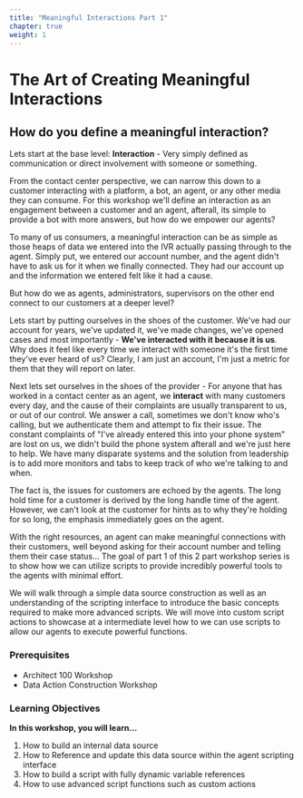 ```yaml
---
title: "Meaningful Interactions Part 1"
chapter: true
weight: 1
---
```


# The Art of Creating Meaningful Interactions

## How do you define a meaningful interaction?

Lets start at the base level: **Interaction** - Very simply defined as communication or direct involvement with someone or something.

From the contact center perspective, we can narrow this down to a customer interacting with a platform, a bot, an agent, or any other media they can consume. For this workshop we'll define an interaction as an engagement between a customer and an agent, afterall, its simple to provide a bot with more answers, but how do we empower our agents?

To many of us consumers, a meaningful interaction can be as simple as those heaps of data we entered into the IVR actually passing through to the agent. Simply put, we entered our account number, and the agent didn't have to ask us for it when we finally connected. They had our account up and the information we entered felt like it had a cause.

But how do we as agents, administrators, supervisors on the other end connect to our customers at a deeper level?

Lets start by putting ourselves in the shoes of the customer. We've had our account for years, we've updated it, we've made changes, we've opened cases and most importantly - **We've interacted with it because it is us**. Why does it feel like every time we interact with someone it's the first time they've ever heard of us? Clearly, I am just an account, I'm just a metric for them that they will report on later.

Next lets set ourselves in the shoes of the provider - For anyone that has worked in a contact center as an agent, we **interact** with many customers every day, and the cause of their complaints are usually transparent to us, or out of our control. We answer a call, sometimes we don't know who's calling, but we authenticate them and attempt to fix their issue. The constant complaints of "I've already entered this into your phone system" are lost on us, we didn't build the phone system afterall and we're just here to help. We have many disparate systems and the solution from leadership is to add more monitors and tabs to keep track of who we're talking to and when.

The fact is, the issues for customers are echoed by the agents. The long hold time for a customer is derived by the long handle time of the agent. However, we can't look at the customer for hints as to why they're holding for so long, the emphasis immediately goes on the agent.

With the right resources, an agent can make meaningful connections with their customers, well beyond asking for their account number and telling them their case status...
The goal of part 1 of this 2 part workshop series is to show how we can utilize scripts to provide incredibly powerful tools to the agents with minimal effort.

We will walk through a simple data source construction as well as an understanding of the scripting interface to introduce the basic concepts required to make more advanced scripts. We will move into custom script actions to showcase at a intermediate level how to we can use scripts to allow our agents to execute powerful functions.


### Prerequisites
  * Architect 100 Workshop
  * Data Action Construction Workshop

### Learning Objectives

**In this workshop, you will learn...**


1. How to build an internal data source
2. How to Reference and update this data source within the agent scripting interface
3. How to build a script with fully dynamic variable references
4. How to use advanced script functions such as custom actions

